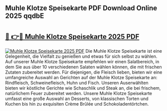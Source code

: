 ## Muhle Klotze Speisekarte PDF Download Online 2025 qqdbE

# <h2><a href="http://gcb0e6j.nevu.top/?p=Muhle+Klotze+Speisekarte">🔗 👉🔴 Muhle Klotze Speisekarte 2025 PDF</a></h2>

[![Muhle Klotze Speisekarte 2025 PDF](https://i.imgur.com/dBaPXMq.png)](http://gcb0e6j.nevu.top/?p=Muhle+Klotze+Speisekarte)
Die Muhle Klotze Speisekarte ist eine Gelegenheit, die Vielfalt zu genießen und etwas für sich selbst zu wählen. Auf unserer Muhle Klotze Speisekarte empfehlen wir einen Salatbereich, in dem Sie aus über 10 verschiedenen Salaten wählen können, die mit frischen Zutaten zubereitet werden. Für diejenigen, die Fleisch lieben, bieten wir eine umfangreiche Auswahl an Gerichten auf der Muhle Klotze Speisekarte an: Rindfleisch, Schweinefleisch, Huhn und Fisch. Unseren Auserwählten bieten wir köstliche Gerichte wie Schaschlik und Steak an, die bei frischem, natürlichem Feuer zubereitet werden. Unsere Muhle Klotze Speisekarte umfasst eine große Auswahl an Desserts, von klassischen Torten und Kuchen bis hin zu exquisiten Crème Brûlée und Schokoladentörtchen.
